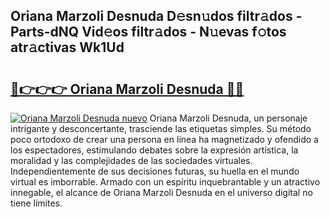 ## Oriana Marzoli Desnuda D𝚎sn𝚞dos filtr𝚊dos - Parts-dNQ Vid𝚎os filtr𝚊dos - N𝚞evas f𝚘tos atr𝚊ctivas Wk1Ud

# <h2><a href="http://mbdjoe.tromn.icu/?c=Oriana+Marzoli+Desnuda">🔗👉👉👉 Oriana Marzoli Desnuda 🔗🔗</a></h2>

[![Oriana Marzoli Desnuda nuevo](https://i.imgur.com/pEAQMta.gif)](http://mbdjoe.tromn.icu/?c=Oriana+Marzoli+Desnuda)
Oriana Marzoli Desnuda, un personaje intrigante y desconcertante, trasciende las etiquetas simples. Su método poco ortodoxo de crear una persona en línea ha magnetizado y ofendido a los espectadores, estimulando debates sobre la expresión artística, la moralidad y las complejidades de las sociedades virtuales. Independientemente de sus decisiones futuras, su huella en el mundo virtual es imborrable. Armado con un espíritu inquebrantable y un atractivo innegable, el alcance de Oriana Marzoli Desnuda en el universo digital no tiene límites.
